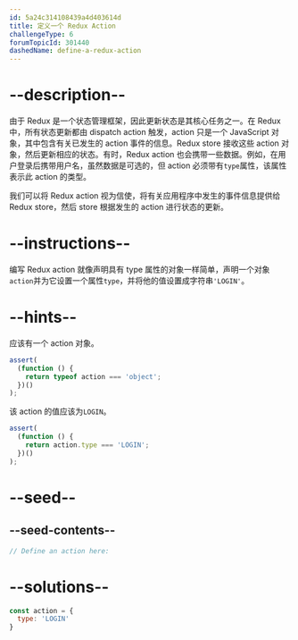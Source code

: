 ```yaml
---
id: 5a24c314108439a4d403614d
title: 定义一个 Redux Action
challengeType: 6
forumTopicId: 301440
dashedName: define-a-redux-action
---
```


# --description--

由于 Redux 是一个状态管理框架，因此更新状态是其核心任务之一。在 Redux 中，所有状态更新都由 dispatch action 触发，action 只是一个 JavaScript 对象，其中包含有关已发生的 action 事件的信息。Redux store 接收这些 action 对象，然后更新相应的状态。有时，Redux action 也会携带一些数据。例如，在用户登录后携带用户名，虽然数据是可选的，但 action 必须带有`type`属性，该属性表示此 action 的类型。

我们可以将 Redux action 视为信使，将有关应用程序中发生的事件信息提供给 Redux store，然后 store 根据发生的 action 进行状态的更新。

# --instructions--

编写 Redux action 就像声明具有 type 属性的对象一样简单，声明一个对象`action`并为它设置一个属性`type`，并将他的值设置成字符串`'LOGIN'`。

# --hints--

应该有一个 action 对象。

```js
assert(
  (function () {
    return typeof action === 'object';
  })()
);
```

该 action 的值应该为`LOGIN`。

```js
assert(
  (function () {
    return action.type === 'LOGIN';
  })()
);
```

# --seed--

## --seed-contents--

```js
// Define an action here:
```

# --solutions--

```js
const action = {
  type: 'LOGIN'
}
```
